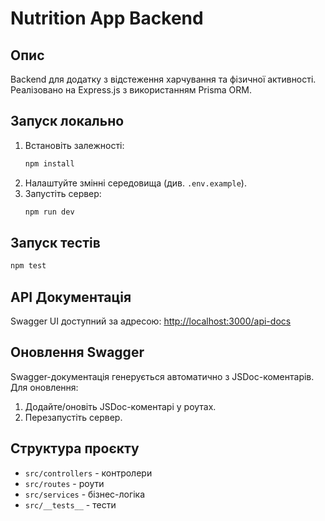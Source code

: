 # Nutrition App Backend

## Опис
Backend для додатку з відстеження харчування та фізичної активності. Реалізовано на Express.js з використанням Prisma ORM.

## Запуск локально
1. Встановіть залежності:
   ```bash
   npm install
   ```
2. Налаштуйте змінні середовища (див. `.env.example`).
3. Запустіть сервер:
   ```bash
   npm run dev
   ```

## Запуск тестів
```bash
npm test
```

## API Документація
Swagger UI доступний за адресою: [http://localhost:3000/api-docs](http://localhost:3000/api-docs)

## Оновлення Swagger
Swagger-документація генерується автоматично з JSDoc-коментарів. Для оновлення:
1. Додайте/оновіть JSDoc-коментарі у роутах.
2. Перезапустіть сервер.

## Структура проєкту
- `src/controllers` - контролери
- `src/routes` - роути
- `src/services` - бізнес-логіка
- `src/__tests__` - тести 